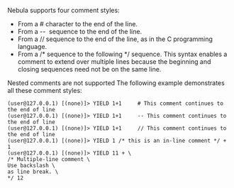 Nebula supports four comment styles:
* From a # character to the end of the line.
* From a --  sequence to the end of the line.
* From a // sequence to the end of the line, as in the C programming language. 
* From a /* sequence to the following */ sequence. This syntax enables a comment to extend over multiple lines because the beginning and closing sequences need not be on the same line.

Nested comments are not supported
The following example demonstrates all these comment styles:

```
(user@127.0.0.1) [(none)]> YIELD 1+1     # This comment continues to the end of line
(user@127.0.0.1) [(none)]> YIELD 1+1     -- This comment continues to the end of line
(user@127.0.0.1) [(none)]> YIELD 1+1     // This comment continues to the end of line
(user@127.0.0.1) [(none)]> YIELD 1 /* this is an in-line comment */ + 1
(user@127.0.0.1) [(none)]> YIELD 11 + \  
/* Multiple-line comment \
Use backslash \
as line break. \
*/ 12
```

